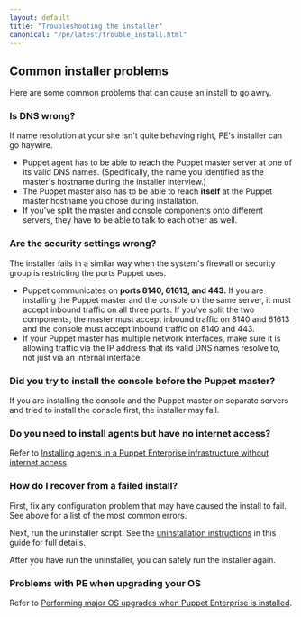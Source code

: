 ```yaml
---
layout: default
title: "Troubleshooting the installer"
canonical: "/pe/latest/trouble_install.html"
---
```


Common installer problems
-----

Here are some common problems that can cause an install to go awry.

### Is DNS wrong?

If name resolution at your site isn't quite behaving right, PE's installer can go haywire.

* Puppet agent has to be able to reach the Puppet master server at one of its valid DNS names. (Specifically, the name you identified as the master's hostname during the installer interview.)
* The Puppet master also has to be able to reach **itself** at the Puppet master hostname you chose during installation.
* If you've split the master and console components onto different servers, they have to be able to talk to each other as well.

### Are the security settings wrong?

The installer fails in a similar way when the system's firewall or security group is restricting the ports Puppet uses.

* Puppet communicates on **ports 8140, 61613, and 443.** If you are installing the Puppet master and the console on the same server, it must accept inbound traffic on all three ports. If you've split the two components, the master must accept inbound traffic on 8140 and 61613 and the console must accept inbound traffic on 8140 and 443.
* If your Puppet master has multiple network interfaces, make sure it is allowing traffic via the IP address that its valid DNS names resolve to, not just via an internal interface.

### Did you try to install the console before the Puppet master?

If you are installing the console and the Puppet master on separate servers and tried to install the console first, the installer may fail.

### Do you need to install agents but have no internet access?

Refer to [Installing agents in a Puppet Enterprise infrastructure without internet access](./install_agents.html#installing-agents-in-a-puppet-enterprise-infrastructure-without-internet-access)

### How do I recover from a failed install?

First, fix any configuration problem that may have caused the install to fail. See above for a list of the most common errors.

Next, run the uninstaller script. See the [uninstallation instructions](./install_uninstalling.html) in this guide for full details.

After you have run the uninstaller, you can safely run the installer again.

###  Problems with PE when upgrading your OS

Refer to [Performing major OS upgrades when Puppet Enterprise is installed](./install_system_requirements.html#performing-major-os-upgrades-when-puppet-enterprise-is-installed).


